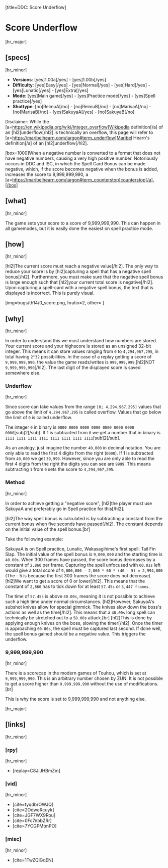 [title=DDC: Score Underflow]
# Score Underflow
[hr_major]

## [specs]
[hr_minor]

* **Versions**: [yes]1.00a[/yes] - [yes]1.00b[/yes]
* **Difficulty**: [yes]Easy[/yes] - [yes]Normal[/yes] - [yes]Hard[/yes] - [yes]Lunatic[/yes] - [yes]Extra[/yes]
* **Mode**: [yes]Main game[/yes] -  [yes]Practice mode[/yes] - [yes]Spell practice[/yes]
* **Shottype**: [no]ReimuA[/no] - [no]ReimuB[/no] - [no]MarisaA[/no] - [no]MarisaB[/no] - [yes]SakuyaA[/yes] - [no]SakuyaB[/no]

Disclaimer: While the [a=https://en.wikipedia.org/wiki/Integer_overflow]Wikipedia definition[/a] of an [hl2]underflow[/hl2] is technically an overflow, this page will refer to [a=https://maribelhearn.com/jargon#term_underflow]Maribel Hearn's definition[/a] of an [hl2]underflow[/hl2].

[box=1000]When a negative number is converted to a format that does not have negative numbers, causing a very high positive number. Notoriously occurs in DDC and ISC, in which the Spell Card Bonus can be made negative, which, if the score becomes negative when the bonus is added, increases the score to 9,999,999,990, a [a=https://maribelhearn.com/jargon#term_counterstop]counterstop[/a].[/box]

## [what]
[hr_minor]

The game sets your score to a score of 9,999,999,990. This can happen in all gamemodes, but it is easily done the easiest on spell practice mode.

## [how]
[hr_minor]

[hl2]The current score must reach a negative value[/hl2]. The only way to reduce your score is by [hl2]capturing a spell that has a negative spell bonus[/hl2]. Furthermore, you must make sure that the negative spell bonus is large enough such that [hl2]your current total score is negative[/hl2]. Upon capturing a spell-card with a negative spell bonus, the text that is displayed is incorrect. This is purely visual.

[img=bugs/th14/0_score.png, hratio=2, other= ]

## [why]
[hr_minor]

In order to understand this we must understand how numbers are stored.
Your current score and your highscore is stored as an unsigned 32-bit integer. This means it can store values ranging from ``0`` to ``4,294,967,295``, in total having ``2^32`` possibilities.
In the case of a replay getting a score of ``9,999,999,990``, the value the game reads/writes is ``999,999,999``,[hl2]NOT ``9,999,999,990``[/hl2]. The last digit of the displayed score is saved somewhere else.

### Underflow
[hr_minor]

Since score can take values from the range ``[0; 4,294,967,295]`` values that go above the limit of ``4,294,967,295`` is called overflow. Values that go below the limit of ``0`` is called underflow.

The integer ``0`` in binary is ``0000 0000 0000 0000 0000 0000 0000 0000``[sub]2[/sub]. If 1 is subtracted from ``0`` we get a number that in binary is ``1111 1111 1111 1111 1111 1111 1111 1111``[sub]2[/sub].

As an analogy, just imagine the number ``40,000`` in decimal notation. You are only able to read the first 4 digits from the right (``0000``). If 1 is subtracted from ``40,000`` we get ``39,999``. However, since you are only able to read the first 4 digits from the right the digits you can see are ``9999``. This means subtracting ``1`` from ``0`` sets the score to ``4,294,967,295``.

### Method
[hr_minor]

In order to achieve getting a "negative score", [hl2]the player must use SakuyaA and preferably go in Spell practice for this[/hl2]. 

[hl2]The way spell bonus is calculated is by subtracting a constant from the current bonus when five seconds have passed[/hl2]. The constant depends on the initial value of the spell bonus.[br]

Take the following example:

SakuyaA is on Spell practice, Lunatic, Wakasagihime's first spell: Tail Fin Slap. The initial value of the spell bonus is ``9,000,000`` and the starting time is ``40.00s``. When 300 frames have passed, the score bonus decreases by a constant of ``2,860`` per frame. Capturing the spell unfocused with ``00.01s`` left would give a total score of ``9,000,000 - 2,860 * 60 * (40 - 5) = 2,994,000`` (The - 5 is because the first 300 frames the score does not decrease).
[hl2]We want to get a score of 0 or lower[/hl2]. This means that the constant of ``2,860`` has to tick down for at least ``57.45s`` or ``3,447 frames``.

The time of ``57.45s`` is above ``40.00s``, meaning it is not possible to achieve such a high time under normal circumstances. [hl2]However, SakuyaA's subshot knives allow for special gimmick. The knives slow down the boss's actions as well as the time[/hl2]. This means that a ``40.00s`` long spell can technically be stretched out to a ``58.00s`` attack.[br]
[hl2]This is done by applying enough knives on the boss, slowing the timer[/hl2]. Once the timer is approaching ``00.00s``, the spell must be captured last second. If done well, the spell bonus gained should be a negative value. This triggers the underflow.

### 9,999,999,990
[hr_minor]

There is a scorecap in the modern games of Touhou, which is set at ``9,999,999,990``. This is an arbitrary number chosen by ZUN. It is not possible to get a score higher than ``9,999,999,990`` without the use of modifications.[br]

This is why the score is set to 9,999,999,990 and not anything else.

[hr_major]
## [links]
[hr_minor]
### [rpy]
[hr_minor]

+ [replay=C8JIJHBmZm]

### [vid]
[hr_minor]

+ [cite=tyqdbrOWJQ]
+ [cite=2OdweRcuyk]
+ [cite=JGF7WX9Rou]
+ [cite=0Fc7nbbZRr]
+ [cite=7YCGPMtmPO]

### [misc]
[hr_minor]

+ [cite=1TwZQlGqEN]


